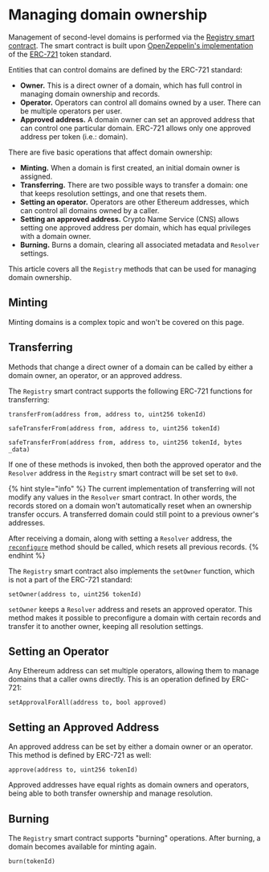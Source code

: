 # Managing domain ownership

Management of second-level domains is performed via the [Registry smart contract](https://github.com/unstoppabledomains/dot-crypto/blob/master/contracts/Registry.sol). The smart contract is built upon [OpenZeppelin's implementation](https://docs.openzeppelin.com/contracts/2.x/api/token/erc721#ERC721Burnable) of the [ERC-721](https://github.com/ethereum/EIPs/blob/master/EIPS/eip-721.md) token standard.

Entities that can control domains are defined by the ERC-721 standard:

- **Owner.** This is a direct owner of a domain, which has full control in managing domain ownership and records.
- **Operator.** Operators can control all domains owned by a user. There can be multiple operators per user.
- **Approved address.** A domain owner can set an approved address that can control one particular domain. ERC-721 allows only one approved address per token (i.e.: domain).

There are five basic operations that affect domain ownership:

- **Minting.** When a domain is first created, an initial domain owner is assigned.
- **Transferring.** There are two possible ways to transfer a domain: one that keeps resolution settings, and one that resets them.
- **Setting an operator.** Operators are other Ethereum addresses, which can control all domains owned by a caller.
- **Setting an approved address.** Crypto Name Service (CNS) allows setting one approved address per domain, which has equal privileges with a domain owner.
- **Burning.** Burns a domain, clearing all associated metadata and `Resolver` settings.

This article covers all the `Registry` methods that can be used for managing domain ownership.

## Minting

Minting domains is a complex topic and won't be covered on this page.

## Transferring

Methods that change a direct owner of a domain can be called by either a domain owner, an operator, or an approved address.

The `Registry` smart contract supports the following ERC-721 functions for transferring:

```solidity
transferFrom(address from, address to, uint256 tokenId)

safeTransferFrom(address from, address to, uint256 tokenId)

safeTransferFrom(address from, address to, uint256 tokenId, bytes _data)
```

If one of these methods is invoked, then both the approved operator and the `Resolver` address in the `Registry` smart contract will be set set to `0x0`.

{% hint style="info" %}
The current implementation of transferring will not modify any values in the `Resolver` smart contract. In other words, the records stored on a domain won't automatically reset when an ownership transfer occurs. A transferred domain could still point to a previous owner's addresses.

After receiving a domain, along with setting a `Resolver` address, the [`reconfigure`](https://github.com/unstoppabledomains/dot-crypto/blob/master/contracts/Resolver.sol) method should be called, which resets all previous records.
{% endhint %}

The `Registry` smart contract also implements the `setOwner` function, which is not a part of the ERC-721 standard:

```solidity
setOwner(address to, uint256 tokenId)
```

`setOwner` keeps a `Resolver` address and resets an approved operator. This method makes it possible to preconfigure a domain with certain records and transfer it to another owner, keeping all resolution settings.

## Setting an Operator

Any Ethereum address can set multiple operators, allowing them to manage domains that a caller owns directly. This is an operation defined by ERC-721:

```solidity
setApprovalForAll(address to, bool approved)
```

## Setting an Approved Address

An approved address can be set by either a domain owner or an operator. This method is defined by ERC-721 as well:

```solidity
approve(address to, uint256 tokenId)
```

Approved addresses have equal rights as domain owners and operators, being able to both transfer ownership and manage resolution.

## Burning

The `Registry` smart contract supports "burning" operations. After burning, a domain becomes available for minting again.

```solidity
burn(tokenId)
```
